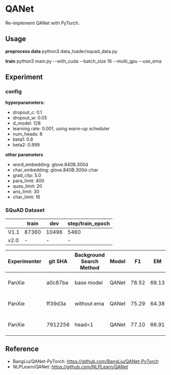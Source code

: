 # QANet

Re-implement QANet with PyTorch.

## Usage

**preprocess data**
python3 data_loader/squad_data.py

**train**
python3 main.py --with_cuda --batch_size 16 --multi_gpu --use_ema

## Experiment

### config
**hyperparameters:**
- dropout_c: 0.1
- dropout_w: 0.05
- d_model: 128
- learning rate: 0.001, using warm-up scheduler
- num_heads: 8
- beta1: 0.8
- beta2: 0.999

**other parameters**
- word_embedding: glove.840B.300d
- char_embedding: glove.840B.300d-char
- grad_clip: 5.0
- para_limit: 400
- ques_limit: 20
- ans_limit: 30
- char_limit: 16

### SQuAD Dataset
||train|dev|step/train_epoch|
|--|--|--|---|
|V1.1|87360|10496|5460|
|v2.0|-|-|-|

|Experimenter|git SHA|Background Search Method|Model|F1|EM|Notes|examples/seconds|
|--|--|--|--|---|---|--|--|
|PanXie|a0c87ba|base model|QANet|78.52|69.13|static PosEnocder, patience 30|35/s|
|PanXie|ff39d3a|without ema|QANet|75.29|64.38|static PosEnocder, patience 19|35/s
|PanXie|7912256|head=1|QANet|77.10|66.91|static PosEnocder, patience 25|35/s|



## Reference
- BangLiu/QANet-PyTorch: https://github.com/BangLiu/QANet-PyTorch
- NLPLearn/QANet: https://github.com/NLPLearn/QANet

